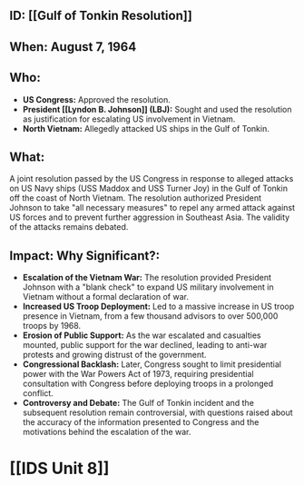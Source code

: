 ## ID: [[Gulf of Tonkin Resolution]] 
## When: August 7, 1964

## Who:
* **US Congress:**  Approved the resolution.
* **President [[Lyndon B. Johnson]] (LBJ):** Sought and used the resolution as justification for escalating US involvement in Vietnam.
* **North Vietnam:** Allegedly attacked US ships in the Gulf of Tonkin.

## What:
A joint resolution passed by the US Congress in response to alleged attacks on US Navy ships (USS Maddox and USS Turner Joy) in the Gulf of Tonkin off the coast of North Vietnam. The resolution authorized President Johnson to take "all necessary measures" to repel any armed attack against US forces and to prevent further aggression in Southeast Asia.  The validity of the attacks remains debated.

## Impact: Why Significant?:
* **Escalation of the Vietnam War:**  The resolution provided President Johnson with a "blank check" to expand US military involvement in Vietnam without a formal declaration of war.
* **Increased US Troop Deployment:** Led to a massive increase in US troop presence in Vietnam, from a few thousand advisors to over 500,000 troops by 1968.
* **Erosion of Public Support:** As the war escalated and casualties mounted, public support for the war declined, leading to anti-war protests and growing distrust of the government.
* **Congressional Backlash:**  Later, Congress sought to limit presidential power with the War Powers Act of 1973, requiring presidential consultation with Congress before deploying troops in a prolonged conflict.
* **Controversy and Debate:** The Gulf of Tonkin incident and the subsequent resolution remain controversial, with questions raised about the accuracy of the information presented to Congress and the motivations behind the escalation of the war.

# [[IDS Unit 8]]